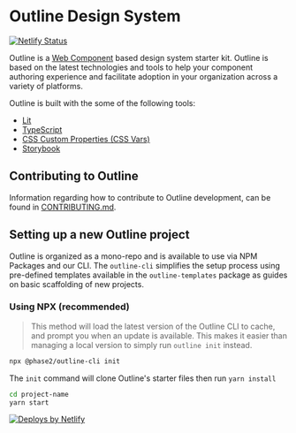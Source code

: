 # Outline Design System

[![Netlify Status](https://api.netlify.com/api/v1/badges/4f86fb44-ada5-4b55-b1ae-f4864f1ca2b5/deploy-status)](https://outlinejs.style/)

Outline is a [Web Component](https://developer.mozilla.org/en-US/docs/Web/Web_Components) based design system starter kit. Outline is based on the latest technologies and tools to help your component authoring experience and facilitate adoption in your organization across a variety of platforms.

Outline is built with the some of the following tools:

- [Lit](https://lit.dev/)
- [TypeScript](https://www.typescriptlang.org/)
- [CSS Custom Properties (CSS Vars)](https://developer.mozilla.org/en-US/docs/Web/CSS/--*)
- [Storybook](https://storybook.js.org/)

## Contributing to Outline

Information regarding how to contribute to Outline development, can be found in [CONTRIBUTING.md](./CONTRIBUTING.md).

## Setting up a new Outline project

Outline is organized as a mono-repo and is available to use via NPM Packages and our CLI. The `outline-cli` simplifies the setup process using pre-defined templates available in the `outline-templates` package as guides on basic scaffolding of new projects.

### Using NPX (recommended)

> This method will load the latest version of the Outline CLI to cache, and prompt you when an update is available. This makes it easier than managing a local version to simply run `outline init` instead.
> 
```bash
npx @phase2/outline-cli init
```

The `init` command will clone Outline's starter files then run `yarn install`

```bash
cd project-name
yarn start
```

[![Deploys by Netlify](https://www.netlify.com/v3/img/components/netlify-color-accent.svg 'Deploys by Netlify')](https://www.netlify.com)
